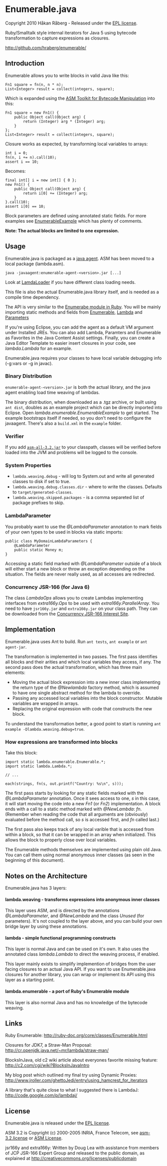 # Enumerable.java

Copyright 2010 Håkan Råberg - Released under the [EPL license](http://www.eclipse.org/legal/epl-v10.html).


Ruby/Smalltalk style internal iterators for Java 5 using bytecode transformation to capture expressions as closures.

http://github.com/hraberg/enumerable/


## Introduction

Enumerable allows you to write blocks in valid Java like this:

    Fn1 square = fn(n, n * n);
    List<Integer> result = collect(integers, square);

  
Which is expanded using the [ASM Toolkit for Bytecode Manipulation](http://asm.ow2.org/) into this:

    Fn1 square = new Fn1() {
        public Object call(Object arg) {
            return (Integer) arg * (Integer) arg;
        }
    };
    List<Integer> result = collect(integers, square);


Closure works as expected, by transforming local variables to arrays:

    int i = 0;
    fn(n, i += n).call(10);
    assert i == 10;

    
Becomes:

    final int[] i = new int[] { 0 };
    new Fn1() {
        public Object call(Object arg) {
            return i[0] += (Integer) arg;
        }
    }.call(10);
    assert i[0] == 10;


Block parameters are defined using annotated static fields. For more examples see [EnumerableExample](http://github.com/hraberg/enumerable/blob/master/src/example/java/lambda/enumerable/EnumerableExample.java) which has plenty of comments.

**Note: The actual blocks are limited to one expression.** 

## Usage

Enumerable.java is packaged as a [java agent](http://java.sun.com/javase/6/docs/api/java/lang/instrument/package-summary.html). ASM has been moved to a local package (lambda.asm).

    java -javaagent:enumerable-agent-<version>.jar [...]


Look at [LamdaLoader](http://github.com/hraberg/enumerable/blob/master/src/main/java/lambda/weaving/LambdaLoader.java) if you have different class loading needs.

This file is also the actual Enumerable.java library itself, and is needed as a compile time dependency.

The API is very similar to the [Enumerabe module in Ruby](http://ruby-doc.org/core/classes/Enumerable.html). You will be mainly importing static methods and fields from [Enumerable](http://github.com/hraberg/enumerable/blob/master/src/main/java/lambda/enumerable/Enumerable.java), [Lambda](http://github.com/hraberg/enumerable/blob/master/src/main/java/lambda/Lambda.java) and [Parameters](http://github.com/hraberg/enumerable/blob/master/src/main/java/lambda/Parameters.java)

If you're using Eclipse, you can add the agent as a default VM argument under Installed JREs. You can also add Lambda, Paramters and Enumerable as Favorites in the Java Content Assist settings. Finally, you can create a Java Editor Template to easier insert closures in your code, see *lambda.Lambda* for an example.

Enumerable.java requires your classes to have local variable debugging info (-g:vars or -g in javac).

### Binary Distribution

`enumerable-agent-<version>.jar` is both the actual library, and the java agent enabling load time weaving of lambdas.

The binary distribution, when downloaded as a .tgz archive, or built using `ant dist`, doubles as an example project which can be directly imported into Eclipse.
Open *lambda.enumerable.EnumerableExample* to get started. The example bootstraps itself if needed, so you don't need to configure the javaagent. There's also a `build.xml` in the `example` folder.

### Verifier

If you add [`asm-all-3.2.jar`](http://forge.ow2.org/project/download.php?group_id=23&file_id=12944) to your classpath, classes will be verified before loaded into the JVM and problems will be logged to the console.

### System Properties

* `lambda.weaving.debug` - will log to System.out and write all generated classes to disk if set to true.
* `lambda.weaving.debug.classes.dir` - where to write the classes. Defaults to `target/generated-classes`.
* `lambda.weaving.skipped.packages` - is a comma separeted list of package prefixes to skip.

### LambdaParameter

You probably want to use the *@LambdaParameter* annotation to mark fields of your own types to be used in blocks via static imports:

    public class MyDomainLambdaParameters {
        @LambdaParameter
        public static Money m;
    }

Accessing a static field marked with *@LambdaParameter* outside of a block will either start a new block or throw an exception depending on the situation. The fields are never really used, as all accesses are redirected.

### Concurrency JSR-166 (for Java 6)

The class *LambdaOps* allows you to create Lambdas implementing interfaces from *extra166y.Ops* to be used with *extra166y.ParallelArray*.
You need to have `jsr166y.jar` and `extra166y.jar` on your class path. They can be downloaded from the [Concurrency JSR-166 Interest Site](http://gee.cs.oswego.edu/dl/concurrency-interest/index.html).

## Implementation

Enumerable.java uses Ant to build. Run `ant tests`, `ant example` or `ant agent-jar`.

The transformation is implemented in two passes. The first pass identifies all blocks and their arities and which local variables they access, if any. The second pass does the actual transformation, which has three main elements:

* Moving the actual block expression into a new inner class implementing the return type of the *@Newlambda* factory method, which is assumed to have one single abstract method for the lambda to override.
* Passing any accessed local variables into the block constructor. Mutable variables are wrapped in arrays.
* Replacing the original expression with code that constructs the new block.

To understand the transformation better, a good point to start is running `ant example -Dlambda.weaving.debug=true`.

### How expressions are transformed into blocks

Take this block:

    import static lambda.enumerable.Enumerable.*;
    import static lambda.Lambda.*;

    // ...

    each(strings, fn(s, out.printf("Country: %s\n", s)));
    
The first pass starts by looking for any static fields marked with the *@LambdaParameter* annotation. Once it sees access to one, *s* in this case, it will start moving the code into a new *Fn1* (or *Fn2*) implementation. A block ends with a call to a static method marked with *@NewLambda*: *fn*. (Remember when reading the code that all arguments are (obviously) evaluated before the method call, so *s* is accessed first, and *fn* called last.)

The first pass also keeps track of any local varible that is accessed from within a block, so that it can be wrapped in an array when initialized. This allows the block to properly close over local variables.

The Enumerable methods themselves are implemented using plain old Java. You can call them using normal anonymous inner classes (as seen in the beginning of this document).

## Notes on the Architecture

Enumerable.java has 3 layers:

#### lambda.weaving - transforms expressions into anonymous inner classes

This layer uses ASM, and is directed by the annotations *@LambdaParameter*, and *@NewLambda* and the class *Unused* (for parameters). It's not coupled to the layer above, and you can build your own bridge layer by using these annotations.

#### lambda - simple functional programming constructs

This layer is normal Java and can be used on it's own. It also uses the annotated class *lambda.Lambda* to direct the weaving process, if enabled.

This layer mainly exists to simplify implemention of bridges from the user facing closures to an actual Java API. If you want to use Enumerable.java closures for another library, you can wrap or implement its API using this layer as a starting point.

#### lambda.enumerable - a port of Ruby's Enumerable module

This layer is also normal Java and has no knowledge of the bytecode weaving.

## Links

Ruby Enumerable:
http://ruby-doc.org/core/classes/Enumerable.html


Closures for JDK7, a Straw-Man Proposal:
http://cr.openjdk.java.net/~mr/lambda/straw-man/


BlocksInJava, old c2 wiki article about everyones favorite missing feature:
http://c2.com/cgi/wiki?BlocksInJavaIntro


My blog post which outlined my final try using Dynamic Proxies:
http://www.jroller.com/ghettoJedi/entry/using_hamcrest_for_iterators


A library that's quite close to what I suggested there is LambdaJ:
http://code.google.com/p/lambdaj/

## License

Enumerable.java is released under the [EPL license](http://www.eclipse.org/legal/epl-v10.html).

ASM 3.2 is Copyright (c) 2000-2005 INRIA, France Telecom, see [asm-3.2.license](http://github.com/hraberg/enumerable/blob/master/lib/asm-3.2.license) or [ASM License](http://asm.ow2.org/license.html).

jsr166y and extra166y:
Written by Doug Lea with assistance from members of JCP JSR-166 Expert Group and released to the public domain, as explained at http://creativecommons.org/licenses/publicdomain
